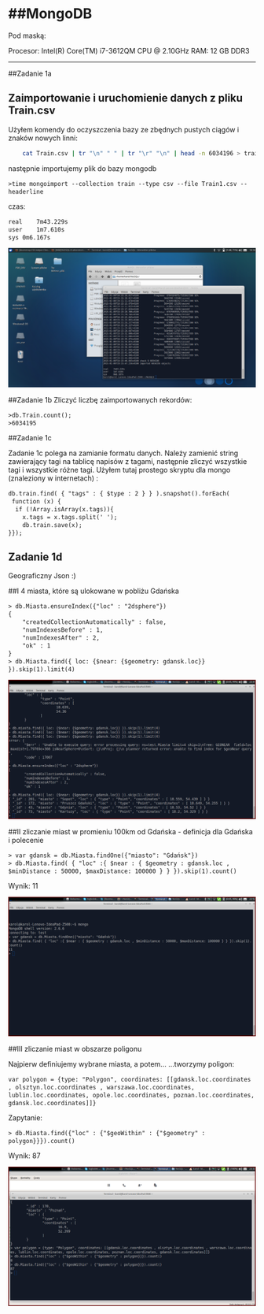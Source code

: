##MongoDB
=======
Pod maską:

Procesor: Intel(R) Core(TM) i7-3612QM CPU @ 2.10GHz
RAM: 12 GB DDR3

---

##Zadanie 1a

Zaimportowanie i uruchomienie danych z pliku Train.csv
---

Użyłem komendy do oczyszczenia bazy ze zbędnych pustych ciągów i znaków nowych linni:
```bash
	cat Train.csv | tr "\n" " " | tr "\r" "\n" | head -n 6034196 > train2.csv
```
następnie importujemy plik do bazy mongodb
```
>time mongoimport --collection train --type csv --file Train1.csv --headerline
```

czas:
```
real	7m43.229s
user	1m7.610s
sys	0m6.167s
```

![](https://github.com/khinz/MongoDB/blob/master/TrainLoad.png)

##Zadanie 1b 
Zliczyć liczbę zaimportowanych rekordów:
```
>db.Train.count()​;
>6034195
```

##Zadanie 1c

Zadanie 1c polega na zamianie formatu danych.
Należy zamienić string zawierający tagi na tablicę napisów z tagami, następnie zliczyć wszystkie tagi i wszystkie różne tagi.
Użyłem tutaj prostego skryptu dla mongo (znaleziony w internetach) :

```
db.train.find( { "tags" : { $type : 2 } } ).snapshot().forEach(
 function (x) {
  if (!Array.isArray(x.tags)){
    x.tags = x.tags.split(' ');
    db.train.save(x);
}});
```

## Zadanie 1d
Geograficzny Json :)

##I
4 miasta, które są ulokowane w pobliżu Gdańska
```
> db.Miasta.ensureIndex({"loc" : "2dsphere"})
{
	"createdCollectionAutomatically" : false,
	"numIndexesBefore" : 1,
	"numIndexesAfter" : 2,
	"ok" : 1
}
> db.Miasta.find({ loc: {$near: {$geometry: gdansk.loc}} }).skip(1).limit(4)
```
![](https://github.com/khinz/MongoDB/blob/master/PointNear.png)


##II
zliczanie miast w promieniu 100km od Gdańska - definicja dla Gdańska i polecenie

```
> var gdansk = db.Miasta.findOne({"miasto": "Gdańsk"})
> db.Miasta.find( { "loc" :{ $near : { $geometry : gdansk.loc , $minDistance : 50000, $maxDistance: 100000 } } }).skip(1).count()
```
Wynik: 11

![](https://github.com/khinz/MongoDB/blob/master/count.png)

##III
zliczanie miast w obszarze poligonu

Najpierw definiujemy wybrane miasta, a potem...
...tworzymy poligon:
```
var polygon = {type: "Polygon", coordinates: [[gdansk.loc.coordinates , olsztyn.loc.coordinates , warszawa.loc.coordinates, lublin.loc.coordinates, opole.loc.coordinates, poznan.loc.coordinates, gdansk.loc.coordinates]]}

```

Zapytanie:
```
> db.Miasta.find({"loc" : {"$geoWithin" : {"$geometry" : polygon}}}).count()

```
Wynik: 87

![](https://github.com/khinz/MongoDB/blob/master/poligon.png)
